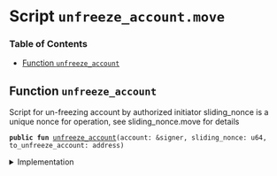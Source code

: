 
<a name="SCRIPT"></a>

# Script `unfreeze_account.move`

### Table of Contents

-  [Function `unfreeze_account`](#SCRIPT_unfreeze_account)



<a name="SCRIPT_unfreeze_account"></a>

## Function `unfreeze_account`

Script for un-freezing account by authorized initiator
sliding_nonce is a unique nonce for operation, see sliding_nonce.move for details


<pre><code><b>public</b> <b>fun</b> <a href="#SCRIPT_unfreeze_account">unfreeze_account</a>(account: &signer, sliding_nonce: u64, to_unfreeze_account: address)
</code></pre>



<details>
<summary>Implementation</summary>


<pre><code><b>fun</b> <a href="#SCRIPT_unfreeze_account">unfreeze_account</a>(account: &signer, sliding_nonce: u64, to_unfreeze_account: address) {
    <a href="../../modules/doc/SlidingNonce.md#0x1_SlidingNonce_record_nonce_or_abort">SlidingNonce::record_nonce_or_abort</a>(account, sliding_nonce);
    <a href="../../modules/doc/LibraAccount.md#0x1_LibraAccount_unfreeze_account">LibraAccount::unfreeze_account</a>(account,  to_unfreeze_account);
}
</code></pre>



</details>
